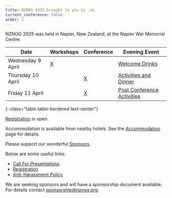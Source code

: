 ```yaml
---
title: NZNOG 2025 brought to you by .nz
current_conference: false
order: 1
---
```


NZNOG 2025 was held in Napier, New Zealand, at the Napier War Memorial Centre.

| Date | Workshops | Conference | Evening Event |
| --- | --- | --- | --- |
| Wednesday 9 April | [X](nznog-2025/workshops) | | [Welcome Drinks](nznog-2025/welcome-drinks) |
| Thursday 10 April  | | [X](nznog-2025/programme) | [Activities and Dinner](nznog-2025/activities-and-dinner) |
| Friday 11 April    | | [X](nznog-2025/programme) | [Post Conference Activities](nznog-2025/post-conference-activities)|
{: class="table table-bordered text-center"}

[Registration](https://nznog-2025.lilregie.com/) is open.

Accommodation is available from nearby hotels. See the [Accommodation](nznog-2025/accommodation) page for details.

Please support our wonderful [Sponsors](nznog-2025/sponsors).

Below are some useful links:
- [Call For Presentations](nznog-2025/call-for-presentations)
- [Registration](https://nznog-2025.lilregie.com/)
- [Anti-Harassment Policy](/conference-anti-harassment-policy)

We are seeking sponsors and will have a sponsorship document available. For details contact [sponsorship@nznog.org](mailto:sponsorship@nznog.org).
